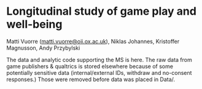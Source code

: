 # Longitudinal study of game play and well-being

Matti Vuorre (matti.vuorre@oii.ox.ac.uk), Niklas Johannes, Kristoffer Magnusson, Andy Przybylski

The data and analytic code supporting the MS is here. The raw data from game publishers & qualtrics is stored elsewhere because of some potentially sensitive data (internal/external IDs, withdraw and no-consent responses.) Those were removed before data was placed in Data/.